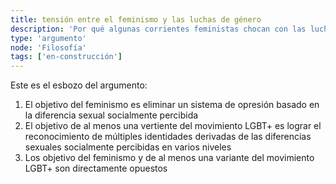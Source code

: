```yaml
---
title: tensión entre el feminismo y las luchas de género
description: 'Por qué algunas corrientes feministas chocan con las luchas de género'
type: 'argumento'
node: 'Filosofía'
tags: ['en-construcción']
---
```


Este es el esbozo del argumento:

1. El objetivo del feminismo es eliminar un sistema de opresión basado en la diferencia sexual socialmente percibida
2. El objetivo de al menos una vertiente del movimiento LGBT+ es lograr el reconocimiento de múltiples identidades derivadas de las diferencias sexuales socialmente percibidas en varios niveles
3. Los objetivo del feminismo y de al menos una variante del movimiento LGBT+ son directamente opuestos
